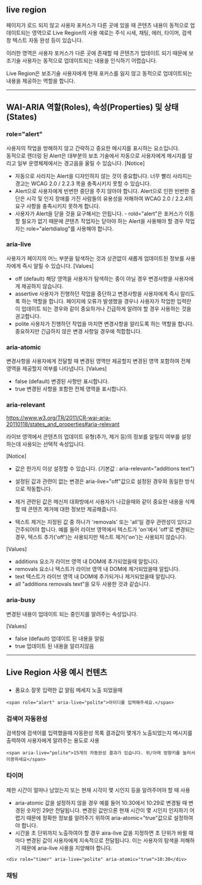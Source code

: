 <!-- $theme: gaia -->

## live region
페이지가 로드 되지 않고 사용자 포커스가 다른 곳에 있을 때 콘텐츠 내용이 동적으로 업데이트되는 영역으로 Live Region의 사용 예로는 주식 시세, 채팅, 에러, 타이머, 검색창 텍스트 자동 완성 등이 있습니다.

이러한 영역은 사용자 포커스가 다른 곳에 존재할 때 콘텐츠가 업데이트 되기 때문에 보조기술 사용자는 동적으로 업데이트되는 내용을 인식하기 어렵습니다.

Live Region은 보조기술 사용자에게 현재 포커스를 잃지 않고 동적으로 업데이트되는 내용을 제공하는 역할을 합니다.


------------------------------


## WAI-ARIA 역할(Roles), 속성(Properties) 및 상태(States)

### role="alert"
사용자의 작업을 방해하지 않고 간략하고 중요한 메시지를 표시하는 요소입니다.<br> 동적으로 렌더링 된 Alert은 대부분의 보조 기술에서 자동으로 사용자에게 메시지를 알리고 일부 운영체제에서는 경고음을 울릴 수 있습니다.
[Notice]
- 자동으로 사라지는 Alert을 디자인하지 않는 것이 중요합니다. 너무 빨리 사라지는 경고는 WCAG 2.0 / 2.2.3 목을 충족시키지 못할 수 있습니다.
- Alert으로 사용자에게 빈번한 중단을 주지 않아야 합니다. Alert으로 인한 빈번한 중단은 시각 및 인지 장애를 가진 사람들의 유용성을 저해하여 WCAG 2.0 / 2.2.4의 요구 사항을 충족시키지 못하게 합니다.
- 사용자가 Alert을 닫을 것을 요구해서는 안됩니다. - rold="alert"은 포커스가 이동할 필요가 없기 때문에 콘텐츠 작업자는 닫아야 하는 Alert을 사용해야 할 경우 작업자는 role="alertdialog"를 사용해야 합니다.


### aria-live
사용자가 페이지의 어느 부분을 탐색하는 것과 상관없이 새롭게 업데이트된 정보를 사용자에게 즉시 알릴 수 있습니다.
[Values]
- off (default)
  해당 영역을 사용자가 탐색하는 중이 아닐 경우 변경사항을 사용자에게 제공하지 않습니다.
- assertive
  사용자가 진행하던 작업을 중단하고 변경사항을 사용자에게 즉시 알리도록 하는 역할을 합니다.
  페이지에 오류가 발생했을 경우나 사용자가 작업한 입력란이 업데이트 되는 경우와 같이 중요하거나 긴급하게 알려야 할 경우 사용하는 것을 권고합니다.
- polite
  사용자가 진행하던 작업을 마치면 변경사항을 알리도록 하는 역할을 합니다.
  중요하지만 긴급하지 않은 변경 사항일 경우에 적합합니다.

### aria-atomic
변경사항을 사용자에게 전달할 때 변경된 영역만 제공할지 변경된 영역 포함하여 전체 영역을 제공할지 여부를 나타냅니다.
[Values]
- false (default)
  변경된 사항만 표시합니다.    
- true
  변경된 사항을 포함한 전체 영역을 표시합니다.
  
  
### aria-relevant
https://www.w3.org/TR/2011/CR-wai-aria-20110118/states_and_properties#aria-relevant

라이브 영역에서 콘텐츠의 업데이트 유형(추가, 제거 등)의 정보를 알릴지 여부를 설정하는데 사용되는 선택적 속성입니다.

[Notice]
- 값은 한가지 이상 설정할 수 있습니다. (기본값 : aria-relevant="additions text")
- 설정된 값과 관련이 없는 변경은 aria-live="off"값으로 설정된 경우와 동일한 방식으로 작동합니다.


- 제거 관련된 값은 메신저 대화방에서 사용자가 나갔을때와 같이 중요한 내용을 삭제할 때 콘텐츠 제거에 대한 정보만 제공해줍니다.
- 텍스트 제거는 지정된 값 중 하나가 'removals' 또는 'all'일 경우 관련성이 있다고 간주되어야 합니다. 예를 들어 라이브 영역에서 텍스트가 'on'에서 'off'로 변경되는 경우, 텍스트 추가('off')는 사용되지만 텍스트 제거('on')는 사용되지 않습니다.

[Values]
- additions
  요소가 라이브 영역 내 DOM에 추가되었을때 알립니다.
- removals
  요소나 텍스트가 라이브 영역 내 DOM에 제거되었을때 알립니다.
- text
  텍스트가 라이브 영역 내 DOM에 추가되거나 제거되었을때 알립니다.
- all
  "additions removals text"을 모두 사용한 것과 같습니다.


### aria-busy
변경된 내용이 업데이트 되는 중인지를 알려주는 속성입니다.

[Values]
- false (default)
  업데이트 된 내용을 알림
- true
  업데이트 된 내용을 알리지않음


------------------------------


## Live Region 사용 예시 컨텐츠
### 
- 폼요소 잘못 입력한 값 알림 메세지 노출 되었을때
```
<span role="alert" aria-live="polite">아이디를 입력해주세요.</span>
```

### 검색어 자동완성
검색창에 검색어를 입력했을때 자동완성 목록 결과값이 몇개가 노출되었는지 메시지를 출력하여 사용자에게 알려주는 용도로 사용
```
<span aria-live="polite">15개의 자동완성 결과가 있습니다. 위/아래 방향키를 눌러서 이용하세요</span>
```

### 타이머
제한 시간이 얼마나 남았는지 또는 현재 시각이 몇 시인지 등을 알려주어야 할 때 사용

* aria-atomic 값을 설정하지 않을 경우 예를 들어 10:30에서 10:29로 변경될 때 변경된 숫자인 29만 전달됩니다. 변경된 값만으론 현재 시간이 몇 시인지 인지하기 어렵기 때문에 정확한 정보를 알려주기 위하여 aria-atomic="true"값으로 설정하여야 합니다.
* 시간을 초 단위까지 노출하여야 할 경우 aira-live 값을 지정하면 초 단위가 바뀔 때마다 변경된 값이 사용자에게 지속적으로 전달됩니다. 이는 사용자의 탐색을 저해하기 때문에 aria-live 사용을 지양해야 합니다.

```
<div role="timer" aria-live="polite" aria-atomic="true">10:30</div>
```


### 채팅
```

```






